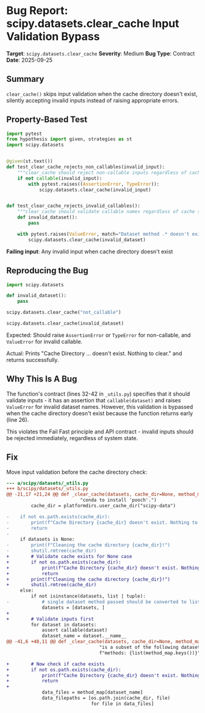 # Bug Report: scipy.datasets.clear_cache Input Validation Bypass

**Target**: `scipy.datasets.clear_cache`
**Severity**: Medium
**Bug Type**: Contract
**Date**: 2025-09-25

## Summary

`clear_cache()` skips input validation when the cache directory doesn't exist, silently accepting invalid inputs instead of raising appropriate errors.

## Property-Based Test

```python
import pytest
from hypothesis import given, strategies as st
import scipy.datasets


@given(st.text())
def test_clear_cache_rejects_non_callables(invalid_input):
    """clear_cache should reject non-callable inputs regardless of cache state"""
    if not callable(invalid_input):
        with pytest.raises((AssertionError, TypeError)):
            scipy.datasets.clear_cache(invalid_input)


def test_clear_cache_rejects_invalid_callables():
    """clear_cache should validate callable names regardless of cache state"""
    def invalid_dataset():
        pass

    with pytest.raises(ValueError, match="Dataset method .* doesn't exist"):
        scipy.datasets.clear_cache(invalid_dataset)
```

**Failing input**: Any invalid input when cache directory doesn't exist

## Reproducing the Bug

```python
import scipy.datasets

def invalid_dataset():
    pass

scipy.datasets.clear_cache("not_callable")

scipy.datasets.clear_cache(invalid_dataset)
```

Expected: Should raise `AssertionError` or `TypeError` for non-callable, and `ValueError` for invalid callable.

Actual: Prints "Cache Directory ... doesn't exist. Nothing to clear." and returns successfully.

## Why This Is A Bug

The function's contract (lines 32-42 in `_utils.py`) specifies that it should validate inputs - it has an assertion that `callable(dataset)` and raises `ValueError` for invalid dataset names. However, this validation is bypassed when the cache directory doesn't exist because the function returns early (line 26).

This violates the Fail Fast principle and API contract - invalid inputs should be rejected immediately, regardless of system state.

## Fix

Move input validation before the cache directory check:

```diff
--- a/scipy/datasets/_utils.py
+++ b/scipy/datasets/_utils.py
@@ -21,17 +21,24 @@ def _clear_cache(datasets, cache_dir=None, method_map=None):
                           "conda to install 'pooch'.")
         cache_dir = platformdirs.user_cache_dir("scipy-data")

-    if not os.path.exists(cache_dir):
-        print(f"Cache Directory {cache_dir} doesn't exist. Nothing to clear.")
-        return
-
     if datasets is None:
-        print(f"Cleaning the cache directory {cache_dir}!")
-        shutil.rmtree(cache_dir)
+        # Validate cache exists for None case
+        if not os.path.exists(cache_dir):
+            print(f"Cache Directory {cache_dir} doesn't exist. Nothing to clear.")
+            return
+        print(f"Cleaning the cache directory {cache_dir}!")
+        shutil.rmtree(cache_dir)
     else:
         if not isinstance(datasets, list | tuple):
-            # single dataset method passed should be converted to list
             datasets = [datasets, ]
+
+        # Validate inputs first
         for dataset in datasets:
             assert callable(dataset)
             dataset_name = dataset.__name__
@@ -41,6 +48,11 @@ def _clear_cache(datasets, cache_dir=None, method_map=None):
                                  "is a subset of the following dataset "
                                  f"methods: {list(method_map.keys())}")

+        # Now check if cache exists
+        if not os.path.exists(cache_dir):
+            print(f"Cache Directory {cache_dir} doesn't exist. Nothing to clear.")
+            return
+
             data_files = method_map[dataset_name]
             data_filepaths = [os.path.join(cache_dir, file)
                               for file in data_files]
```